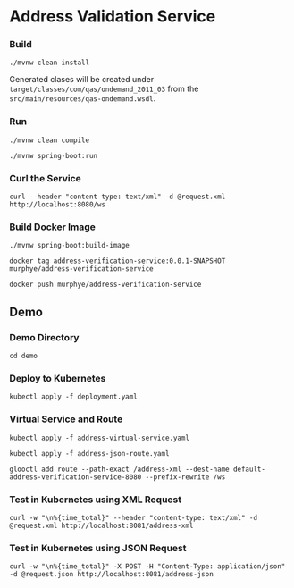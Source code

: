 # Address Validation Service

### Build

`./mvnw clean install`

Generated clases will be created under `target/classes/com/qas/ondemand_2011_03` from the `src/main/resources/qas-ondemand.wsdl`.

### Run
`./mvnw clean compile`

`./mvnw spring-boot:run`

### Curl the Service
`curl --header "content-type: text/xml" -d @request.xml http://localhost:8080/ws`

### Build Docker Image
`./mvnw spring-boot:build-image`

`docker tag address-verification-service:0.0.1-SNAPSHOT murphye/address-verification-service`

`docker push murphye/address-verification-service`

## Demo

### Demo Directory
`cd demo`

### Deploy to Kubernetes
`kubectl apply -f deployment.yaml`

### Virtual Service and Route
`kubectl apply -f address-virtual-service.yaml`

`kubectl apply -f address-json-route.yaml`

`glooctl add route --path-exact /address-xml --dest-name default-address-verification-service-8080 --prefix-rewrite /ws`

### Test in Kubernetes using XML Request
`curl -w "\n%{time_total}" --header "content-type: text/xml" -d @request.xml http://localhost:8081/address-xml`
 
### Test in Kubernetes using JSON Request
`curl -w "\n%{time_total}" -X POST -H "Content-Type: application/json" -d @request.json http://localhost:8081/address-json`

